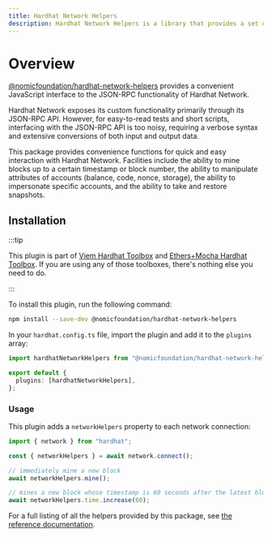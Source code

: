 ```yaml
---
title: Hardhat Network Helpers
description: Hardhat Network Helpers is a library that provides a set of utility functions to interact with locally simulated networks.
---
```


# Overview

[@nomicfoundation/hardhat-network-helpers](https://www.npmjs.com/package/@nomicfoundation/hardhat-network-helpers) provides a convenient JavaScript interface to the JSON-RPC functionality of Hardhat Network.

Hardhat Network exposes its custom functionality primarily through its JSON-RPC API. However, for easy-to-read tests and short scripts, interfacing with the JSON-RPC API is too noisy, requiring a verbose syntax and extensive conversions of both input and output data.

This package provides convenience functions for quick and easy interaction with Hardhat Network. Facilities include the ability to mine blocks up to a certain timestamp or block number, the ability to manipulate attributes of accounts (balance, code, nonce, storage), the ability to impersonate specific accounts, and the ability to take and restore snapshots.

## Installation

:::tip

This plugin is part of [Viem Hardhat Toolbox](/v-next/hardhat-toolbox-viem/) and [Ethers+Mocha Hardhat Toolbox](/v-next/hardhat-toolbox-mocha-ethers/). If you are using any of those toolboxes, there's nothing else you need to do.

:::

To install this plugin, run the following command:

```bash
npm install --save-dev @nomicfoundation/hardhat-network-helpers
```

In your `hardhat.config.ts` file, import the plugin and add it to the `plugins` array:

```ts
import hardhatNetworkHelpers from "@nomicfoundation/hardhat-network-helpers";

export default {
  plugins: [hardhatNetworkHelpers],
};
```

### Usage

This plugin adds a `networkHelpers` property to each network connection:

```ts
import { network } from "hardhat";

const { networkHelpers } = await network.connect();

// immediately mine a new block
await networkHelpers.mine();

// mines a new block whose timestamp is 60 seconds after the latest block's timestamp.
await networkHelpers.time.increase(60);
```

For a full listing of all the helpers provided by this package, see [the reference documentation](./reference).
